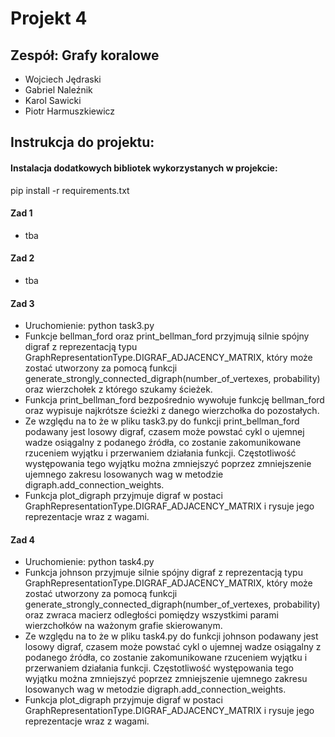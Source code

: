 # Projekt 4

## Zespół: Grafy koralowe
- Wojciech Jędraski
- Gabriel Naleźnik
- Karol Sawicki
- Piotr Harmuszkiewicz

## Instrukcja do projektu:

#### Instalacja dodatkowych bibliotek wykorzystanych w projekcie:
pip install -r requirements.txt

#### Zad 1
- tba

#### Zad 2
- tba

#### Zad 3
- Uruchomienie: python task3.py 
- Funkcje bellman_ford oraz print_bellman_ford przyjmują silnie spójny digraf z reprezentacją typu GraphRepresentationType.DIGRAF_ADJACENCY_MATRIX,
który może zostać utworzony za pomocą funkcji generate_strongly_connected_digraph(number_of_vertexes, probability) oraz wierzchołek z którego szukamy ścieżek.
- Funkcja print_bellman_ford bezpośrednio wywołuje funkcję bellman_ford oraz wypisuje najkrótsze ścieżki z danego wierzchołka do pozostałych.
- Ze względu na to że w pliku task3.py do funkcji print_bellman_ford podawany jest losowy digraf,
czasem może powstać cykl o ujemnej wadze osiągalny z podanego źródła, co zostanie zakomunikowane rzuceniem wyjątku i przerwaniem działania funkcji.
Częstotliwość występowania tego wyjątku można zmniejszyć poprzez zmniejszenie ujemnego zakresu losowanych wag w metodzie digraph.add_connection_weights. 
- Funkcja plot_digraph przyjmuje digraf w postaci GraphRepresentationType.DIGRAF_ADJACENCY_MATRIX i rysuje jego reprezentacje wraz z wagami.

#### Zad 4
- Uruchomienie: python task4.py 
- Funkcja johnson przyjmuje silnie spójny digraf z reprezentacją typu GraphRepresentationType.DIGRAF_ADJACENCY_MATRIX,
który może zostać utworzony za pomocą funkcji generate_strongly_connected_digraph(number_of_vertexes, probability)
oraz zwraca macierz odległości pomiędzy wszystkimi parami wierzchołków na ważonym grafie skierowanym.
- Ze względu na to że w pliku task4.py do funkcji johnson podawany jest losowy digraf,
czasem może powstać cykl o ujemnej wadze osiągalny z podanego źródła, co zostanie zakomunikowane rzuceniem wyjątku i przerwaniem działania funkcji.
Częstotliwość występowania tego wyjątku można zmniejszyć poprzez zmniejszenie ujemnego zakresu losowanych wag w metodzie digraph.add_connection_weights. 
- Funkcja plot_digraph przyjmuje digraf w postaci GraphRepresentationType.DIGRAF_ADJACENCY_MATRIX i rysuje jego reprezentacje wraz z wagami.